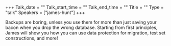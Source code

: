 +++
Talk_date = ""
Talk_start_time = ""
Talk_end_time = ""
Title = ""
Type = "talk"
Speakers = ["james-hunt"]
+++

Backups are boring, unless you use them for more than just saving your bacon when you drop the wrong database. Starting from first principles, James will show you how you can use data protection for migration, test set constructions, and more!
